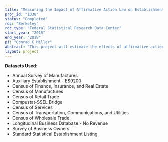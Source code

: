 ```yaml
---
title: "Measuring the Impact of Affirmative Action Law on Establishment Productivity"
proj_id: "1338"
status: "Completed"
rdc: "Berkeley"
rdc_type: "Federal Statistical Research Data Center"
start_year: "2015"
end_year: "2018"
pi: "Conrad C Miller"
abstract: "This project will estimate the effects of affirmative action regulation and equal employment opportunity law – what are referred to as anti-discrimination laws – have on establishment productivity. To measure these effects, the researcher will measure total factor productivity and labor productivity using Economic Census data, and exploit variation across establishments and over time in exposure to anti-discrimination law to identify its causal effect. In addition, the researcher will estimate how these effects vary with the demographic background of the establishment's ownership. Data from the EEO-1 form include self-reported employment totals at the establishment level from 1971 to 2011 and are unique in that they include employment breakdowns by race, ethnicity, sex, and occupation. The researcher will benchmark these data with establishment employment totals by race and sex in the 1987 and 1992 Characteristics of Business Owners data."
layout: project
---
```


**Datasets Used:**

  - Annual Survey of Manufactures 
  - Auxiliary Establishment - ES9200 
  - Census of Finance, Insurance, and Real Estate 
  - Census of Manufactures 
  - Census of Retail Trade 
  - Compustat-SSEL Bridge 
  - Census of Services 
  - Census of Transportation, Communications, and Utilities 
  - Census of Wholesale Trade 
  - Longitudinal Business Database - No Revenue 
  - Survey of Business Owners 
  - Standard Statistical Establishment Listing 

